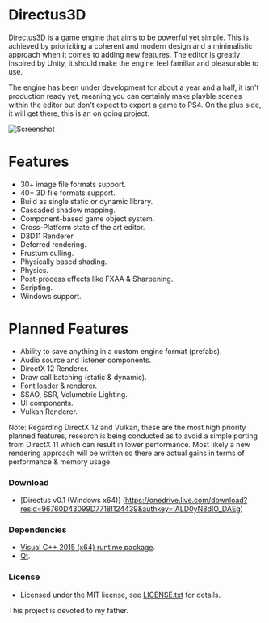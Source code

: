 # Directus3D
Directus3D is a game engine that aims to be powerful yet simple. This is achieved by prioriziting a coherent and modern design and a minimalistic approach when it comes to adding new features. 
The editor is greatly inspired by Unity, it should make the engine feel familiar and pleasurable to use.

The engine has been under development for about a year and a half, it isn't production ready yet, meaning you can certainly make playble scenes within the editor but don't expect to export a game to PS4. On the plus side, it will get there, this is an on going project.

![Screenshot](https://raw.githubusercontent.com/PanosK92/Directus3D/master/Directus3D/Assets/screenshot.jpg)

# Features
- 30+ image file formats support.
- 40+ 3D file formats support.
- Build as single static or dynamic library.
- Cascaded shadow mapping.
- Component-based game object system.
- Cross-Platform state of the art editor.
- D3D11 Renderer
- Deferred rendering.
- Frustum culling.
- Physically based shading.
- Physics.
- Post-process effects like FXAA & Sharpening.
- Scripting.
- Windows support.

# Planned Features
- Ability to save anything in a custom engine format (prefabs).
- Audio source and listener components.
- DirectX 12 Renderer.
- Draw call batching (static & dynamic).
- Font loader & renderer.
- SSAO, SSR, Volumetric Lighting.
- UI components.
- Vulkan Renderer.

Note: Regarding DirectX 12 and Vulkan, these are the most high priority planned features, research is being conducted as to avoid a simple porting from DirectX 11 which can result in lower performance. Most likely a new rendering approach will be written so there are actual gains in terms of performance & memory usage.

### Download
- [Directus v0.1 (Windows x64)] (https://onedrive.live.com/download?resid=96760D43099D7718!124439&authkey=!ALD0yN8dIO_DAEg)

### Dependencies
- [Visual C++ 2015 (x64) runtime package](https://www.microsoft.com/en-us/download/details.aspx?id=48145).
- [Qt](https://www.qt.io/).

### License
- Licensed under the MIT license, see [LICENSE.txt](https://github.com/PanosK92/Directus3D/blob/master/LICENSE.txt) for details.

This project is devoted to my father.
